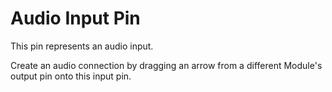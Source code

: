 # Audio Input Pin

This pin represents an audio input.

Create an audio connection by dragging an arrow from a different Module's output pin onto this input pin.

